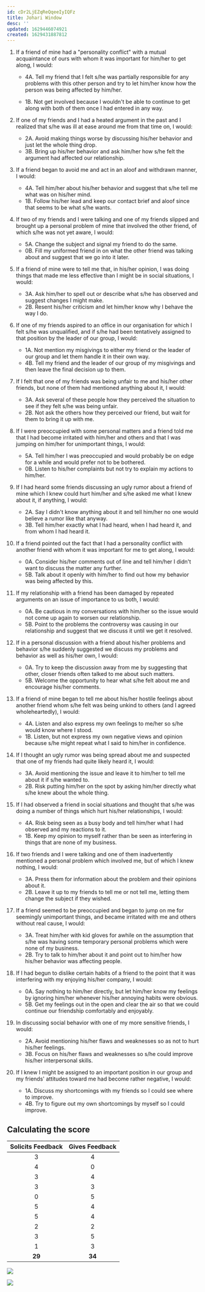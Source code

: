 ```yaml
---
id: cDr2LjEZqReQqeeIyIQFz
title: Johari Window
desc: ''
updated: 1629446074921
created: 1629431887812
---
```



1. If a friend of mine had a "personality conflict" with a mutual acquaintance of ours with whom
   it was important for him/her to get along, I would:

   - 4A. Tell my friend that I felt s/he was partially responsible for any problems with this
     other person and try to let him/her know how the person was being affected by
     him/her.

   - 1B. Not get involved because I wouldn't be able to continue to get along with both of
     them once I had entered in any way.

2. If one of my friends and I had a heated argument in the past and I realized that s/he was ill at
   ease around me from that time on, I would:
   - 2A. Avoid making things worse by discussing his/her behavior and just let the whole
     thing drop.
   - 3B. Bring up his/her behavior and ask him/her how s/he felt the argument had affected
     our relationship.
3. If a friend began to avoid me and act in an aloof and withdrawn manner, I would:
   - 4A. Tell him/her about his/her behavior and suggest that s/he tell me what was on his/her
     mind.
   - 1B. Follow his/her lead and keep our contact brief and aloof since that seems to be what
     s/he wants.
4. If two of my friends and I were talking and one of my friends slipped and brought up a personal
   problem of mine that involved the other friend, of which s/he was not yet aware, I would:
   - 5A. Change the subject and signal my friend to do the same.
   - 0B. Fill my uniformed friend in on what the other friend was talking about and suggest
     that we go into it later.
5. If a friend of mine were to tell me that, in his/her opinion, I was doing things that made me
   less effective than I might be in social situations, I would:
   - 3A. Ask him/her to spell out or describe what s/he has observed and suggest changes I
     might make.
   - 2B. Resent his/her criticism and let him/her know why I behave the way I do.
6. If one of my friends aspired to an office in our organisation for which I felt s/he was unqualified, and
   if s/he had been tentatively assigned to that position by the leader of our group, I would:
   - 1A. Not mention my misgivings to either my friend or the leader of our group and let
     them handle it in their own way.
   - 4B. Tell my friend and the leader of our group of my misgivings and then leave the final
     decision up to them.
7. If I felt that one of my friends was being unfair to me and his/her other friends, but none of
   them had mentioned anything about it, I would:
   - 3A. Ask several of these people how they perceived the situation to see if they felt s/he
     was being unfair.
   - 2B. Not ask the others how they perceived our friend, but wait for them to bring it up with
     me.
8. If I were preoccupied with some personal matters and a friend told me that I had become irritated
   with him/her and others and that I was jumping on him/her for unimportant things, I would:
   - 5A. Tell him/her I was preoccupied and would probably be on edge for a while and would
     prefer not to be bothered.
   - 0B. Listen to his/her complaints but not try to explain my actions to him/her.
9. If I had heard some friends discussing an ugly rumor about a friend of mine which I knew
   could hurt him/her and s/he asked me what I knew about it, if anything, I would:
   - 2A. Say I didn't know anything about it and tell him/her no one would believe a rumor
     like that anyway.
   - 3B. Tell him/her exactly what I had heard, when I had heard it, and from whom I had
     heard it.
10. If a friend pointed out the fact that I had a personality conflict with another friend with whom
    it was important for me to get along, I would:
    - 0A. Consider his/her comments out of line and tell him/her I didn't want to discuss the
      matter any further.
    - 5B. Talk about it openly with him/her to find out how my behavior was being affected by
      this.
11. If my relationship with a friend has been damaged by repeated arguments on an issue
    of importance to us both, I would:
    - 0A. Be cautious in my conversations with him/her so the issue would not come up again
      to worsen our relationship.
    - 5B. Point to the problems the controversy was causing in our relationship and suggest that
      we discuss it until we get it resolved.
12. If in a personal discussion with a friend about his/her problems and behavior s/he
    suddenly suggested we discuss my problems and behavior as well as his/her own, I would:
    - 0A. Try to keep the discussion away from me by suggesting that other, closer friends
      often talked to me about such matters.
    - 5B. Welcome the opportunity to hear what s/he felt about me and encourage his/her
      comments.
13. If a friend of mine began to tell me about his/her hostile feelings about another friend whom s/he
    felt was being unkind to others (and I agreed wholeheartedly), I would:
    - 4A. Listen and also express my own feelings to me/her so s/he would know where I
      stood.
    - 1B. Listen, but not express my own negative views and opinion because s/he might repeat
      what I said to him/her in confidence.
14. If I thought an ugly rumor was being spread about me and suspected that one of my friends had
    quite likely heard it, I would:
    - 3A. Avoid mentioning the issue and leave it to him/her to tell me about it if s/he wanted
      to.
    - 2B. Risk putting him/her on the spot by asking him/her directly what s/he knew about the
      whole thing.
15. If I had observed a friend in social situations and thought that s/he was doing a number of
    things which hurt his/her relationships, I would:
    - 4A. Risk being seen as a busy body and tell him/her what I had observed and my
      reactions to it.
    - 1B. Keep my opinion to myself rather than be seen as interfering in things that are none
      of my business.
16. If two friends and I were talking and one of them inadvertently mentioned a personal problem
    which involved me, but of which I knew nothing, I would:
    - 3A. Press them for information about the problem and their opinions about it.
    - 2B. Leave it up to my friends to tell me or not tell me, letting them change the subject if
      they wished.
17. If a friend seemed to be preoccupied and began to jump on me for seemingly unimportant
    things, and became irritated with me and others without real cause, I would:
    - 3A. Treat him/her with kid gloves for awhile on the assumption that s/he was having
      some temporary personal problems which were none of my business.
    - 2B. Try to talk to him/her about it and point out to him/her how his/her behavior was
      affecting people.
18. If I had begun to dislike certain habits of a friend to the point that it was interfering with
    my enjoying his/her company, I would:
    - 0A. Say nothing to him/her directly, but let him/her know my feelings by ignoring
      him/her whenever his/her annoying habits were obvious.
    - 5B. Get my feelings out in the open and clear the air so that we could continue our
      friendship comfortably and enjoyably.
19. In discussing social behavior with one of my more sensitive friends, I would:
    - 2A. Avoid mentioning his/her flaws and weaknesses so as not to hurt his/her feelings.
    - 3B. Focus on his/her flaws and weaknesses so s/he could improve his/her interpersonal
      skills.
20. If I knew I might be assigned to an important position in our group and my friends' attitudes
    toward me had become rather negative, I would:
    - 1A. Discuss my shortcomings with my friends so I could see where to improve.
    - 4B. Try to figure out my own shortcomings by myself so I could improve.

## Calculating the score

| Solicits Feedback | Gives Feedback |
| :---------------: | :------------: |
|        3         |       4       |
|        4         |       0       |
|        3         |       4       |
|        3         |       3       |
|        0         |       5       |
|        5         |       4       |
|        5         |       4       |
|        2         |       2       |
|        3         |       5       |
|        1         |       3       |
|        **29**         |       **34**       |

![](/assets/images/2021-08-20-13-24-15.png)

![](/assets/images/2021-08-20-13-24-43.png)
